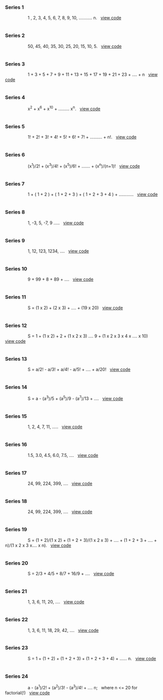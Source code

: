 ### Series 1
$~~~~~~~~~~~~~~~~~~$ 1 , 2, 3, 4, 5, 6, 7, 8, 9, 10, ........... n. $~$ [view code](https://github.com/RishabhSinghal04/C_Solved_Problems/blob/main/03%20Iteration%20Through%20Loops/Series%20Programs/Series_01.c)
<br></br>

### Series 2
$~~~~~~~~~~~~~~~~~~$ 50, 45, 40, 35, 30, 25, 20, 15, 10, 5. $~$ [view code](https://github.com/RishabhSinghal04/C_Solved_Problems/blob/main/03%20Iteration%20Through%20Loops/Series%20Programs/Series_02.c)
<br></br>

### Series 3
$~~~~~~~~~~~~~~~~~~$ 1 + 3 + 5 + 7 + 9 + 11 + 13 + 15 + 17 + 19 + 21 + 23 + .... + n  $~$ [view code](https://github.com/RishabhSinghal04/C_Solved_Problems/blob/main/03%20Iteration%20Through%20Loops/Series%20Programs/Series_03.c)
<br></br>

### Series 4
$~~~~~~~~~~~~~~~~~~$ x<sup>2</sup> + x<sup>6</sup> + x<sup>10</sup> + ......... x<sup>n</sup>. $~$ [view code](https://github.com/RishabhSinghal04/C_Solved_Problems/blob/main/03%20Iteration%20Through%20Loops/Series%20Programs/Series_04.c)
<br></br>

### Series 5
$~~~~~~~~~~~~~~~~~~$ 1! + 2! + 3! + 4! + 5! + 6! + 7! + .......... + n!. $~$ [view code](https://github.com/RishabhSinghal04/C_Solved_Problems/blob/main/03%20Iteration%20Through%20Loops/Series%20Programs/Series_05.c)
<br></br>

### Series 6
$~~~~~~~~~~~~~~~~~~$ (x<sup>1</sup>)/2! + (x<sup>3</sup>)/4! + (x<sup>5</sup>)/6! + ....... + (x<sup>n</sup>)/(n+1)! $~$ [view code](https://github.com/RishabhSinghal04/C_Solved_Problems/blob/main/03%20Iteration%20Through%20Loops/Series%20Programs/Series_06.c)
<br></br>

### Series 7
$~~~~~~~~~~~~~~~~~~$ 1 + ( 1 + 2 ) + ( 1 + 2 + 3 ) + ( 1 + 2 + 3 + 4 ) + ............  $~$ [view code](https://github.com/RishabhSinghal04/C_Solved_Problems/blob/main/03%20Iteration%20Through%20Loops/Series%20Programs/Series_07.c)
<br></br>

### Series 8
$~~~~~~~~~~~~~~~~~~$ 1, -3, 5, -7, 9 .....  $~$ [view code](https://github.com/RishabhSinghal04/C_Solved_Problems/blob/main/03%20Iteration%20Through%20Loops/Series%20Programs/Series_08.c)
<br></br>

### Series 9
$~~~~~~~~~~~~~~~~~~$ 1, 12, 123, 1234, ....  $~$ [view code](https://github.com/RishabhSinghal04/C_Solved_Problems/blob/main/03%20Iteration%20Through%20Loops/Series%20Programs/Series_09.c)
<br></br>

### Series 10
$~~~~~~~~~~~~~~~~~~$ 9 + 99 + 8 + 89 + ....  $~$ [view code](https://github.com/RishabhSinghal04/C_Solved_Problems/blob/main/03%20Iteration%20Through%20Loops/Series%20Programs/Series_10.c)
<br></br>

### Series 11
$~~~~~~~~~~~~~~~~~~$ S = (1 x 2) + (2 x 3) + .... + (19 x 20)  $~$ [view code](https://github.com/RishabhSinghal04/C_Solved_Problems/blob/main/03%20Iteration%20Through%20Loops/Series%20Programs/Series_11.c)
<br></br>

### Series 12
$~~~~~~~~~~~~~~~~~~$ S = 1 + (1 x 2) + 2 + (1 x 2 x 3) .... 9 + (1 x 2 x 3 x 4 x .... x 10)  $~$ [view code](https://github.com/RishabhSinghal04/C_Solved_Problems/blob/main/03%20Iteration%20Through%20Loops/Series%20Programs/Series_12.c)
<br></br>

### Series 13
$~~~~~~~~~~~~~~~~~~$ S = a/2! - a/3! + a/4! - a/5! + .... + a/20!  $~$ [view code](https://github.com/RishabhSinghal04/C_Solved_Problems/blob/main/03%20Iteration%20Through%20Loops/Series%20Programs/Series_13.c)
<br></br>

### Series 14
$~~~~~~~~~~~~~~~~~~$ S = a - (a<sup>3</sup>)/5 + (a<sup>5</sup>)/9 - (a<sup>7</sup>)/13 + ....  $~$ [view code](https://github.com/RishabhSinghal04/C_Solved_Problems/blob/main/03%20Iteration%20Through%20Loops/Series%20Programs/Series_14.c)
<br></br>

### Series 15
$~~~~~~~~~~~~~~~~~~$ 1, 2, 4, 7, 11, .....  $~$ [view code](https://github.com/RishabhSinghal04/C_Solved_Problems/blob/main/03%20Iteration%20Through%20Loops/Series%20Programs/Series_15.c)
<br></br>

### Series 16
$~~~~~~~~~~~~~~~~~~$ 1.5, 3.0, 4.5, 6.0, 7.5, ....  $~$ [view code](https://github.com/RishabhSinghal04/C_Solved_Problems/blob/main/03%20Iteration%20Through%20Loops/Series%20Programs/Series_16.c)
<br></br>

### Series 17
$~~~~~~~~~~~~~~~~~~$ 24, 99, 224, 399, ....  $~$ [view code](https://github.com/RishabhSinghal04/C_Solved_Problems/blob/main/03%20Iteration%20Through%20Loops/Series%20Programs/Series_17.c)
<br></br>

### Series 18
$~~~~~~~~~~~~~~~~~~$ 24, 99, 224, 399, ....  $~$ [view code](https://github.com/RishabhSinghal04/C_Solved_Problems/blob/main/03%20Iteration%20Through%20Loops/Series%20Programs/Series_18.c)
<br></br>

### Series 19
$~~~~~~~~~~~~~~~~~~$ S = (1 + 2)/(1 x 2) + (1 + 2 + 3)/(1 x 2 x 3) + .... + (1 + 2 + 3 + .... + n)/(1 x 2 x 3 x.... x n).  $~$ [view code](https://github.com/RishabhSinghal04/C_Solved_Problems/blob/main/03%20Iteration%20Through%20Loops/Series%20Programs/Series_19.c)
<br></br>

### Series 20
$~~~~~~~~~~~~~~~~~~$ S = 2/3 + 4/5 + 8/7 + 16/9 + ....  $~$ [view code](https://github.com/RishabhSinghal04/C_Solved_Problems/blob/main/03%20Iteration%20Through%20Loops/Series%20Programs/Series_20.c)
<br></br>

### Series 21
$~~~~~~~~~~~~~~~~~~$ 1, 3, 6, 11, 20, ....  $~$ [view code](https://github.com/RishabhSinghal04/C_Solved_Problems/blob/main/03%20Iteration%20Through%20Loops/Series%20Programs/Series_21.c)
<br></br>

### Series 22
$~~~~~~~~~~~~~~~~~~$ 1, 3, 6, 11, 18, 29, 42, ....  $~$ [view code](https://github.com/RishabhSinghal04/C_Solved_Problems/blob/main/03%20Iteration%20Through%20Loops/Series%20Programs/Series_22.c)
<br></br>

### Series 23
$~~~~~~~~~~~~~~~~~~$ S = 1 + (1 + 2) + (1 + 2 + 3) + (1 + 2 + 3 + 4) + ...... n.  $~$ [view code](https://github.com/RishabhSinghal04/C_Solved_Problems/blob/main/03%20Iteration%20Through%20Loops/Series%20Programs/Series_23.c)
<br></br>

### Series 24
$~~~~~~~~~~~~~~~~~~$ a - (a<sup>1</sup>)/2! + (a<sup>2</sup>)/3! - (a<sup>3</sup>)/4! + ....  n; $~$ where n <= 20 for factorial(!)  $~$ [view code](https://github.com/RishabhSinghal04/C_Solved_Problems/blob/main/03%20Iteration%20Through%20Loops/Series%20Programs/Series_24.c)